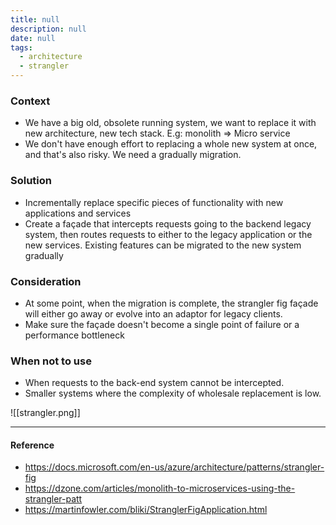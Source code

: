 ```yaml
---
title: null
description: null
date: null
tags:
  - architecture
  - strangler
---
```


### Context

- We have a big old, obsolete running system, we want to replace it with new architecture, new tech stack. E.g: monolith => Micro service
- We don't have enough effort to replacing a whole new system at once, and that's also risky. We need a gradually migration.

### Solution

- Incrementally replace specific pieces of functionality with new applications and services
- Create a façade that intercepts requests going to the backend legacy system, then routes requests to either to the legacy application or the new services. Existing features can be migrated to the new system gradually

### Consideration

- At some point, when the migration is complete, the strangler fig façade will either go away or evolve into an adaptor for legacy clients.
- Make sure the façade doesn't become a single point of failure or a performance bottleneck

### When not to use

- When requests to the back-end system cannot be intercepted.
- Smaller systems where the complexity of wholesale replacement is low.

![[strangler.png]]

---

#### Reference

- https://docs.microsoft.com/en-us/azure/architecture/patterns/strangler-fig
- https://dzone.com/articles/monolith-to-microservices-using-the-strangler-patt
- https://martinfowler.com/bliki/StranglerFigApplication.html
